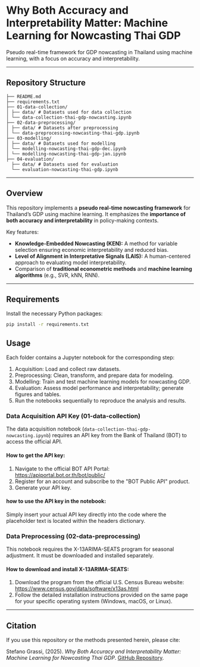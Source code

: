 # Why Both Accuracy and Interpretability Matter: Machine Learning for Nowcasting Thai GDP

Pseudo real-time framework for GDP nowcasting in Thailand using machine learning, with a focus on accuracy and interpretability.

---

## Repository Structure

```
├── README.md
├── requirements.txt
├── 01-data-collection/
│ ├── data/ # Datasets used for data collection
│ └── data-collection-thai-gdp-nowcasting.ipynb
├── 02-data-preprocessing/
│ ├── data/ # Datasets after preprocessing
│ └── data-preprocessing-nowcasting-thai-gdp.ipynb
├── 03-modelling/
│ ├── data/ # Datasets used for modelling
│ └── modelling-nowcasting-thai-gdp-dec.ipynb
│ └── modelling-nowcasting-thai-gdp-jan.ipynb
├── 04-evaluation/
  ├── data/ # Datasets used for evaluation
  └── evaluation-nowcasting-thai-gdp.ipynb
```

---

## Overview

This repository implements a **pseudo real-time nowcasting framework** for Thailand’s GDP using machine learning. It emphasizes the **importance of both accuracy and interpretability** in policy-making contexts.  

Key features:

- **Knowledge-Embedded Nowcasting (KEN):** A method for variable selection ensuring economic interpretability and reduced bias.
- **Level of Alignment in Interpretative Signals (LAIS):** A human-centered approach to evaluating model interpretability.
- Comparison of **traditional econometric methods** and **machine learning algorithms** (e.g., SVR, kNN, RNN).

---

## Requirements

Install the necessary Python packages:

```bash
pip install -r requirements.txt
```

## Usage

Each folder contains a Jupyter notebook for the corresponding step:

1. Acquisition: Load and collect raw datasets.
2. Preprocessing: Clean, transform, and prepare data for modeling.
3. Modelling: Train and test machine learning models for nowcasting GDP.
4. Evaluation: Assess model performance and interpretability; generate figures and tables.
5. Run the notebooks sequentially to reproduce the analysis and results.

### Data Acquisition API Key (01-data-collection)

The data acquisition notebook (`data-collection-thai-gdp-nowcasting.ipynb`) requires an API key from the Bank of Thailand (BOT) to access the official API.

#### How to get the API key:

1. Navigate to the official BOT API Portal: https://apiportal.bot.or.th/bot/public/
2. Register for an account and subscribe to the "BOT Public API" product.
3. Generate your API key.

#### how to use the API key in the notebook:

Simply insert your actual API key directly into the code where the placeholder text is located within the headers dictionary.

### Data Preprocessing (02-data-preprocessing)

This notebook requires the X-13ARIMA-SEATS program for seasonal adjustment. It must be downloaded and installed separately.

#### How to download and install X-13ARIMA-SEATS:

1. Download the program from the official U.S. Census Bureau website: https://www.census.gov/data/software/x13as.html
2. Follow the detailed installation instructions provided on the same page for your specific operating system (Windows, macOS, or Linux).

---

## Citation

If you use this repository or the methods presented herein, please cite:

Stefano Grassi, (2025). *Why Both Accuracy and Interpretability Matter: Machine Learning for Nowcasting Thai GDP*. [GitHub Repository](https://github.com/stevefatz95/acc-int-ml-nowcasting-thailand-gdp/).



